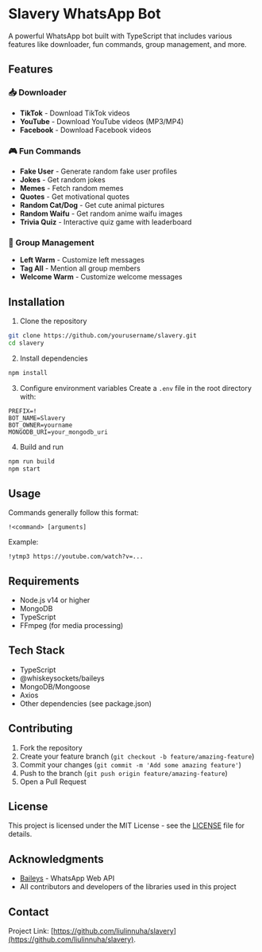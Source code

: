 # Slavery WhatsApp Bot

A powerful WhatsApp bot built with TypeScript that includes various features like downloader, fun commands, group management, and more.

## Features

### 📥 Downloader
- **TikTok** - Download TikTok videos
- **YouTube** - Download YouTube videos (MP3/MP4)
- **Facebook** - Download Facebook videos

### 🎮 Fun Commands
- **Fake User** - Generate random fake user profiles
- **Jokes** - Get random jokes
- **Memes** - Fetch random memes
- **Quotes** - Get motivational quotes
- **Random Cat/Dog** - Get cute animal pictures
- **Random Waifu** - Get random anime waifu images
- **Trivia Quiz** - Interactive quiz game with leaderboard

### 👥 Group Management
- **Left Warm** - Customize left messages
- **Tag All** - Mention all group members
- **Welcome Warm** - Customize welcome messages

## Installation

1. Clone the repository
```bash
git clone https://github.com/yourusername/slavery.git
cd slavery
```

2. Install dependencies
```bash
npm install
```

3. Configure environment variables
Create a `.env` file in the root directory with:
```env
PREFIX=!
BOT_NAME=Slavery
BOT_OWNER=yourname
MONGODB_URI=your_mongodb_uri
```

4. Build and run
```bash
npm run build
npm start
```

## Usage

Commands generally follow this format:
```
!<command> [arguments]
```

Example:
```
!ytmp3 https://youtube.com/watch?v=...
```

## Requirements

- Node.js v14 or higher
- MongoDB
- TypeScript
- FFmpeg (for media processing)

## Tech Stack

- TypeScript
- @whiskeysockets/baileys
- MongoDB/Mongoose
- Axios
- Other dependencies (see package.json)

## Contributing

1. Fork the repository
2. Create your feature branch (`git checkout -b feature/amazing-feature`)
3. Commit your changes (`git commit -m 'Add some amazing feature'`)
4. Push to the branch (`git push origin feature/amazing-feature`)
5. Open a Pull Request

## License

This project is licensed under the MIT License - see the [LICENSE](LICENSE) file for details.

## Acknowledgments

- [Baileys](https://github.com/whiskeysockets/baileys) - WhatsApp Web API
- All contributors and developers of the libraries used in this project

## Contact

Project Link: [https://github.com/liulinnuha/slavery](https://github.com/liulinnuha/slavery).
